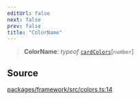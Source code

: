 ```yaml
---
editUrl: false
next: false
prev: false
title: "ColorName"
---
```


> **ColorName**: *typeof* [`cardColors`](../variables/cardColors.md)\[`number`\]

## Source

[packages/framework/src/colors.ts:14](https://github.com/nodenogg-in/alpha-p2p/blob/b2606a07ac492cf6a35305dd9d2261575053d888/packages/framework/src/colors.ts#L14)
